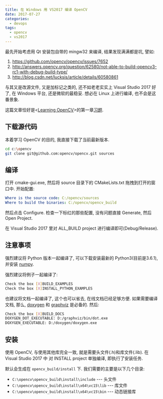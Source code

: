 ```yaml
---
title: 在 Windows 用 VS2017 编译 OpenCV
date: 2017-07-27
categories:
  - devops
tags:
  - opencv
  - vs2017
---
```


最先开始考虑用 Qt 安装包自带的 mingw32 来编译, 结果发现满满都是坑, 譬如:

1. <https://github.com/opencv/opencv/issues/7652>
1. <http://answers.opencv.org/question/62580/not-able-to-build-opencv3-rc1-with-debug-build-type/>
1. <http://blog.csdn.net/lucksis/article/details/60580861>

与其又是改源文件, 又是加标记之类的, 还不如老老实实上 Visual Studio 2017 好了, 在
Windows 平台, 还是微软的最稳妥. 想必在 Linux 上进行编译, 也不会是这番景象.

这篇文章恰好是<[Learning OpenCV][0]>的第一章[习题][1].

## 下载源代码

本着学习 OpenCV 的目的, 我直接下载了当前最新版本.

```sh
cd c:\opencv
git clone git@github.com:opencv/opencv.git sources
```

## 编译

打开 cmake-gui.exe, 然后将 source 目录下的 CMakeLists.txt 拖拽到打开的窗口中.
开始配置:

```yml
Where is the source code: C:/opencv/sources
Where to build the binaries: C:/opencv/opencv_build
```

然后点击 Configure. 检查一下标红的那些配置, 没有问题直接 Generate, 然后 Open Project.

在 Visual Studio 2017 里对 ALL_BUILD project 进行编译即可(Debug/Release).

## 注意事项

强烈建议将 Python 版本一起编译了, 可以下载安装最新的 Python3(目前是3.6.1), 并安装
[numpy](https://pypi.python.org/pypi/numpy).

强烈建议将例子一起编译了:

```sh
Check the box [X]BUILD_EXAMPLES
Check the box [X]INSTALL_PYTHON_EXAMPLES
```

也建议将文档一起编译了, 这个也可以省去, 在线文档已经足够方便. 如果需要编译文档, 那么,
[doxygen][2] 和 [graphviz][3] 是必备的. 然后:

```sh
Check the box [X]BUILD_DOCS
DOXYGEN_DOT_EXECUTABLE: D:/graphviz/bin/dot.exe
DOXYGEN_EXECUTABLE: D:/doxygen/doxygen.exe
```

## 安装

使用 OpenCV, 与使用其他库完全一致, 就是需要头文件(.h)和库文件(.lib). 在 Visual Studio 2017 中
对 INSTALL project 单独编译, 即执行了安装任务.

默认会生成在 `opencv_build/install` 下. 我们需要的主要是以下几个目录:

- `C:\opencv\opencv_build\install\include` --- 头文件
- `C:\opencv\opencv_build\install\x64\vc15\lib` --- 库文件
- `C:\opencv\opencv_build\install\x64\vc15\bin` --- 动态链接库

[0]: http://shop.oreilly.com/product/0636920044765.do
[1]: https://github.com/pezy/ReadingNotes/blob/master/learningOpenCV/01-Exercises.md
[2]: http://www.doxygen.org/
[3]: http://www.graphviz.org/
